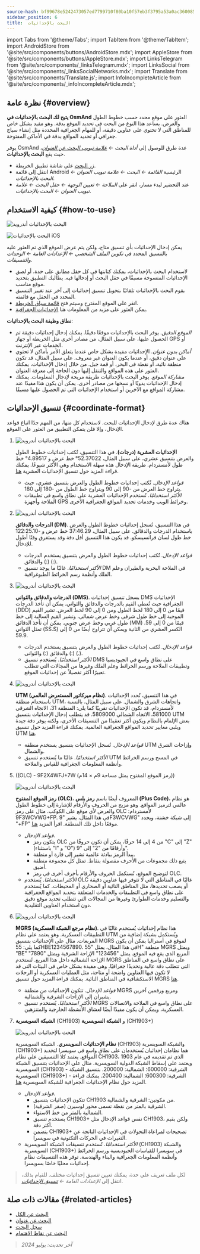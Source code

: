 ```yaml
---
source-hash: bf99678e5242473057ed7799710f80ba10f57eb3f3795a53a0ac3600858d896c
sidebar_position: 6
title:  البحث بالإحداثيات
---
```

import Tabs from '@theme/Tabs';
import TabItem from '@theme/TabItem';
import AndroidStore from '@site/src/components/buttons/AndroidStore.mdx';
import AppleStore from '@site/src/components/buttons/AppleStore.mdx';
import LinksTelegram from '@site/src/components/_linksTelegram.mdx';
import LinksSocial from '@site/src/components/_linksSocialNetworks.mdx';
import Translate from '@site/src/components/Translate.js';
import InfoIncompleteArticle from '@site/src/components/_infoIncompleteArticle.mdx';



## نظرة عامة {#overview}

**يتيح لك البحث بالإحداثيات في OsmAnd** العثور على موقع محدد حسب خطوط الطول والعرض. يساعد هذا النوع من البحث في تحديد الموقع بدقة. وهو مفيد بشكل خاص للمناطق التي لا تحتوي على عناوين دقيقة، أو للمهام الجغرافية المحددة مثل إنشاء سياج جغرافي أو تحديد المواقع بدقة في الأماكن المفتوحة.

يوفر OsmAnd عدة طرق للوصول إلى *أداة البحث ← [علامة تبويب البحث عن العنوان](../search/search-address.md)*، حيث يقع **البحث بالإحداثيات**.

- [زر البحث](../widgets/map-buttons.md#search) على شاشة تطبيق الخريطة.
- انتقل إلى قائمة Android الرئيسية *القائمة ← البحث ← علامة تبويب العنوان ← البحث بالإحداثيات*.
- عند التحضير لبدء مسار، انقر على *الملاحة ← تعيين الوجهة ← حقل البحث ← علامة تبويب العنوان ← البحث بالإحداثيات*.


## كيفية الاستخدام {#how-to-use}

<Tabs groupId="operating-systems" queryString="operating-systems">

<TabItem value="android" label="أندرويد">

![البحث بالإحداثيات أندرويد](@site/static/img/search/coordinates_search_android.png)

</TabItem>

<TabItem value="ios" label="iOS">

![البحث بالإحداثيات iOS](@site/static/img/search/coordinates_search_ios.png)

</TabItem>

</Tabs>

يمكن إدخال الإحداثيات بأي تنسيق متاح، ولكن يتم عرض الموقع الذي تم العثور عليه بالتنسيق المحدد في *تكوين الملف الشخصي ← الإعدادات العامة ← الوحدات والتنسيقات*.

- لاستخدام البحث بالإحداثيات، يمكنك كتابتها في كل حقل مطابق على حدة، أو لصق الإحداثيات المنسوخة مسبقًا في حقل البحث أو إدخالها فيه. يطالبك التطبيق بتحديد موقع مناسب.
- يقوم البحث بالإحداثيات تلقائيًا بتحويل تنسيق إحداثيات إلى آخر عند تغيير التنسيق المحدد في الحقل مع قائمته.
- انقر على الموقع المقترح وسيتم فتح [قائمة سياق الخريطة](../map/map-context-menu.md#select-any-point-long-tap).
- يمكن العثور على مزيد من المعلومات هنا [الإحداثيات الجغرافية](https://en.wikipedia.org/wiki/Geographic_coordinate_system).


**نطاق وظيفة البحث بالإحداثيات**:

- *الموقع الدقيق*. يوفر البحث بالإحداثيات موقعًا دقيقًا. يمكنك إدخال إحداثيات دقيقة تم الحصول عليها، على سبيل المثال، من مصادر أخرى مثل الخريطة أو جهاز GPS أو الخدمات عبر الإنترنت.
- *أماكن بدون عنوان*. الإحداثيات مفيدة بشكل خاص عندما يتعلق الأمر بأماكن لا تحتوي على عنوان دقيق، أو عندما يكون العنوان غير معروف. على سبيل المثال، قد تكون منطقة نائية، أو نقطة في البحر، أو قمة جبل. من خلال إدخال الإحداثيات، يمكنك العثور على هذه المواقع والتنقل إليها دون الحاجة إلى معرفة العنوان.
- *مشاركة الموقع*. يوفر البحث بالإحداثيات طريقة مريحة لإدخال المعلومات. يمكنك إدخال الإحداثيات يدويًا أو نسخها من مصادر أخرى. يمكن أن يكون هذا مفيدًا عند مشاركة المواقع مع الآخرين أو استخدام الإحداثيات التي تم الحصول عليها مسبقًا.


## تنسيق الإحداثيات {#coordinate-format}

هناك عدة طرق لإدخال الإحداثيات للبحث. لاستخدام كل منها، من المهم جدًا اتباع قواعد الإدخال، وإلا فلن يتمكن التطبيق من العثور على الموقع.

1. **<Translate android="true" ids="navigate_point_format_D"/>**

    ![البحث بالإحداثيات أندرويد](@site/static/img/search/coordinates_search_degrees_andr.png)

    **الإحداثيات العشرية (درجات)**. في هذا التنسيق، تُكتب إحداثيات خطوط الطول والعرض بتنسيق عشري، على سبيل المثال، 52.37022° خط عرض و 4.89517° خط طول لأمستردام. طريقة الإدخال هذه سهلة الاستخدام وهي الأكثر شيوعًا. يمكنك قراءة المزيد حول تنسيق الإحداثيات العشرية [هنا](https://en.wikipedia.org/wiki/Decimal_degrees).

    - *قواعد الإدخال*. تُكتب إحداثيات خطوط الطول والعرض بتنسيق عشري، حيث يتراوح خط العرض من -90 إلى 90 ويتراوح خط الطول من -180 إلى 180.
    - *الأكثر استخدامًا*. تُستخدم الإحداثيات العشرية على نطاق واسع في تطبيقات الملاحة وأجهزة GPS وخرائط الويب وخدمات تحديد المواقع الجغرافية الأخرى.

2. **<Translate android="true" ids="navigate_point_format_DM"/>**

    ![البحث بالإحداثيات أندرويد](@site/static/img/search/coordinates_search_DM_andr.png)

    **الدرجات والدقائق (DM)**. في هذا التنسيق، تُسجل إحداثيات خطوط الطول والعرض باستخدام الدرجات والدقائق. على سبيل المثال، 37:46.29 خط عرض و -122:25.10 خط طول لسان فرانسيسكو. قد يكون هذا التنسيق أقل دقة وقد يستغرق وقتًا أطول للإدخال.
    - *قواعد الإدخال*. تُكتب إحداثيات خطوط الطول والعرض بتنسيق يستخدم الدرجات (:) والدقائق (:).
    - *الأكثر استخدامًا*. غالبًا ما يوجد تنسيق DM في الملاحة البحرية والطيران وعلم الفلك وأنظمة رسم الخرائط الطبوغرافية.

3. **<Translate android="true" ids="navigate_point_format_DMS"/>**

    ![البحث بالإحداثيات أندرويد](@site/static/img/search/coordinates_search_DMS_andr.png)

    **الدرجات والدقائق والثواني (DMS)**. يسجل تنسيق إحداثيات DMS الإحداثيات الجغرافية حيث تُعطى القيم بالدرجات والدقائق والثواني. يمكن أن تأخذ الدرجات (DDD) قيمًا من 0 إلى 180 لخط الطول ومن 0 إلى 90 لخط العرض. تشير القيم الموجبة إلى خط طول شرقي وخط عرض شمالي، وتشير القيم السالبة إلى خط طول غربي وخط عرض جنوبي. يمكن أن تأخذ الدقائق (MM) قيمًا من 0 إلى 59. تمثل الثواني (SS.S) الكسر العشري من الثانية ويمكن أن تتراوح أيضًا من 0 إلى 59.9.
    - *قواعد الإدخال*. تُكتب إحداثيات خطوط الطول والعرض بتنسيق يستخدم الدرجات (:) والدقائق (:) والثواني (.).
    - *الأكثر استخدامًا*. يُستخدم تنسيق DMS على نطاق واسع في الجيوديسيا وتطبيقات الملاحة ورسم الخرائط وعلم الفلك وغيرها من المجالات التي تتطلب تعبيرًا أكثر تفصيلاً عن إحداثيات الموقع.

4. **<Translate android="true" ids="navigate_point_format_utm"/>**

    ![البحث بالإحداثيات أندرويد](@site/static/img/search/coordinates_search_UTM_andr.png)

    **UTM (نظام ميركاتور المستعرض العالمي)**. في هذا التنسيق، تُحدد الإحداثيات باستخدام منطقة UTM، واتجاهات الشرق والشمال. على سبيل المثال، بالنسبة لأمستردام، قد تكون الإحداثيات تقريبًا كما يلي: المنطقة 31، الاتجاه الشرقي 581000، الاتجاه الشمالي 5809000. قد يتطلب إدخال الإحداثيات بتنسيق UTM بعض الإلمام بالنظام ويكون أكثر تعقيدًا من التنسيقات الأخرى، ولكنه يوفر دقة جيدة ويلبي معايير تحديد المواقع الجغرافية العالمية. يمكنك قراءة المزيد حول تنسيق UTM [هنا](https://en.wikipedia.org/wiki/Universal_Transverse_Mercator_coordinate_system).
    - *قواعد الإدخال*. تُسجل الإحداثيات بتنسيق يستخدم منطقة UTM وإزاحات الشرق والشمال.
    - *الأكثر استخدامًا*. غالبًا ما يُستخدم تنسيق UTM في المسح ورسم الخرائط وأنظمة المعلومات الجغرافية للقياس والملاحة.

5. **<Translate android="true" ids="navigate_point_format_olc"/>** ((OLC) - 9F2X4WFJ+7W (رمز الموقع المفتوح يمثل مساحة 9م × 14م))

    ![البحث بالإحداثيات أندرويد](@site/static/img/search/coordinates_search_OLC_andr.png)

    **رمز الموقع المفتوح (OLC)**، المعروف أيضًا باسم **رمز بلس (Plus Code)**، هو نظام عالمي لترميز المواقع. وهو مزيج من الحروف والأرقام للإشارة إلى خطوط الطول والعرض لأي موقع على الكوكب. مثال على رمز OLC لأمستردام: 9F3WCVWG+FP. في هذا المثال، يشير "9F3WCVWG" إلى شبكة خشنة، ويحدد "+FP" موقعًا داخل تلك المنطقة. اقرأ المزيد [هنا](https://en.wikipedia.org/wiki/Open_Location_Code).
    - *قواعد الإدخال*.
        - يتكون رمز OLC من 4 إلى 14 حرفًا، يمكن أن تكون حروفًا من "C" إلى "Z" (باستثناء "I" و "O") وأرقامًا من "2" إلى "9".
        - يبدأ الرمز ببادئة عالمية تشير إلى قارة أو منطقة.
        - يتبع ذلك مجموعات من الأحرف مفصولة بنقاط. تمثل كل مجموعة منطقة أضيق.
        - لتوضيح الموقع، تُستكمل الحروف والأرقام بأحرف أخرى في رمز OLC.
    - *الأكثر استخدامًا*. يُستخدم OLC غالبًا في المناطق التي لا تتوفر فيها عناوين دقيقة أو يصعب تحديدها، مثل المناطق النائية أو الصحاري أو المحيطات. كما يُستخدم على نطاق واسع في التطبيقات والخدمات المتعلقة بتحديد المواقع الجغرافية والتسليم وخدمات الطوارئ وغيرها من المجالات التي تتطلب تحديد موقع دقيق دون استخدام العناوين التقليدية.

6. **<Translate android="true" ids="navigate_point_mgrs"/>**

    ![البحث بالإحداثيات أندرويد](@site/static/img/search/coordinates_search_MGRS_andr.png)

    **MGRS (نظام مرجع الشبكة العسكرية)**. هذا نظام إحداثيات يُستخدم غالبًا في التطبيقات العسكرية. وهو يعتمد على نظام UTM ويُستكمل بشبكة إضافية من المربعات. مثال على الإحداثيات بتنسيق MGRS لموقع في أستراليا يمكن أن يكون كما يلي: 55HBE1234567890. في هذا المثال، يمثل "55H" منطقة MGRS ويمثل "BE" المربع الذي يقع فيه الموقع. يمثل "123456" الإزاحة الشرقية ويمثل "7890" الإزاحة الشمالية داخل هذا المربع. تُستخدم MGRS على نطاق واسع في المناطق التي تتطلب دقة عالية وتحديدًا جغرافيًا. وهي مفيدة بشكل خاص في البيئات التي قد لا تكون فيها العناوين واضحة أو متاحة، مثل العمليات العسكرية أو الرحلات الاستكشافية في المناطق النائية. يمكنك قراءة المزيد حول تنسيق MGRS [هنا](https://en.wikipedia.org/wiki/Military_Grid_Reference_System).
    - *قواعد الإدخال*. تتكون الإحداثيات من منطقة MGRS ومربع ورقمين آخرين يشيران إلى الإزاحات الشرقية والشمالية.
    - *الأكثر استخدامًا*. يُستخدم تنسيق MGRS على نطاق واسع في الملاحة والاتصالات العسكرية، ويمكن أن يكون مفيدًا أيضًا لعشاق الأنشطة الخارجية والمتنزهين.

7. **الشبكة السويسرية** (CH1903) و **الشبكة السويسرية** (CH1903+)

    ![البحث بالإحداثيات أندرويد](@site/static/img/search/coordinates_search_Swiss_andr.png)

    **نظام الإحداثيات السويسري**. الشبكة السويسرية (CH1903) والشبكة السويسرية (CH1903+) هما نظامان إحداثيان يُستخدمان على نطاق واسع في سويسرا لتحديد المواقع. يعتمد كلا التنسيقين على نظام CH1903، الذي تم تقديمه في عام 1903 ويعتمد على إسقاط الشبكة الدولية السويسرية. مثال على الإحداثيات بتنسيق الشبكة السويسرية (CH1903) - الشرقية: 600000؛ الشمالية: 200000. بتنسيق الشبكة السويسرية (CH1903+) - الشرقية: 600300؛ الشمالية: 200400. يمكنك قراءة المزيد حول نظام الإحداثيات الجغرافية للشبكة السويسرية [هنا](https://en.wikipedia.org/wiki/Swiss_coordinate_system).
    - *قواعد الإدخال*.
        - تتكون الإحداثيات بتنسيق CH1903 من مكونين: الشرقية والشمالية.
        - الشرقية بالمتر من نقطة تسمى محور لوسيرن (صفر الشرقية).
        - الشمالية بالمتر من خط الاستواء.
        - يستخدم تنسيق CH1903+ نفس قواعد الإدخال مثل CH1903، ولكن بقيم أكثر دقة.
        - يتضمن CH1903+ تصحيحات لمراعاة التحولات في الإحداثيات الناتجة عن التغيرات في الحركات التكتونية في سويسرا.
    - *الأكثر استخدامًا*. تُستخدم تنسيقات الشبكة السويسرية (CH1903) والشبكة السويسرية (CH1903+) في سويسرا للقياسات الجيوديسية ورسم الخرائط وأنظمة المعلومات الجغرافية والبناء والهندسة. توفر هذه التنسيقات نظام إحداثيات محليًا خاصًا بسويسرا.


> لكل ملف تعريف على حدة، يمكنك تعيين تنسيق إحداثيات مختلف. للقيام بذلك، انتقل إلى *الإعدادات العامة ← [تنسيق الإحداثيات](../personal/profiles.md#units--formats)*.


<!--

## Troubleshooting {#troubleshooting}

https://github.com/osmandapp/OsmAnd/issues/14081

https://github.com/osmandapp/OsmAnd/issues/16114

https://github.com/osmandapp/OsmAnd/issues/14081

-->


## مقالات ذات صلة {#related-articles}

- [البحث عن الكل](./search-all.md)
- [البحث عن عنوان](./search-address.md)
- [سجل البحث](./search-history.md)
- [البحث عن نقاط الاهتمام](./search-poi.md)


> *آخر تحديث: يوليو 2024*